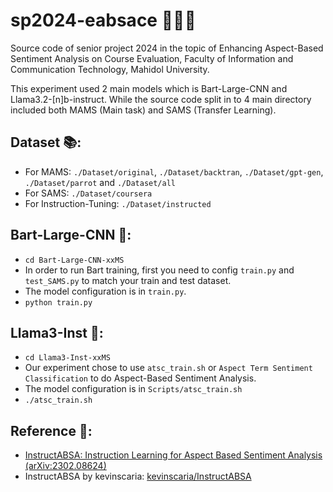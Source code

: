 # sp2024-eabsace 🐣🐥🤖
Source code of senior project 2024 in the topic of Enhancing Aspect-Based Sentiment Analysis on Course Evaluation, Faculty of Information and Communication Technology, Mahidol University.

This experiment used 2 main models which is Bart-Large-CNN and Llama3.2-[n]b-instruct. While the source code split in to 4 main directory included both MAMS (Main task)
 and SAMS (Transfer Learning).

## Dataset 📚:
- For MAMS: `./Dataset/original`, `./Dataset/backtran`, `./Dataset/gpt-gen`, `./Dataset/parrot` and `./Dataset/all`
- For SAMS: `./Dataset/coursera`
- For Instruction-Tuning: `./Dataset/instructed`

## Bart-Large-CNN 🤖:
- `cd Bart-Large-CNN-xxMS`
- In order to run Bart training, first you need to config `train.py` and `test_SAMS.py` to match your train and test dataset.
- The model configuration is in `train.py`.
- `python train.py`

## Llama3-Inst 🦙:
- `cd Llama3-Inst-xxMS`
- Our experiment chose to use `atsc_train.sh` or `Aspect Term Sentiment Classification` to do Aspect-Based Sentiment Analysis.
- The model configuration is in `Scripts/atsc_train.sh`
- `./atsc_train.sh`


## Reference 🙏:
- [InstructABSA: Instruction Learning for Aspect Based Sentiment Analysis (arXiv:2302.08624)](https://arxiv.org/abs/2302.08624)
- InstructABSA by kevinscaria: [kevinscaria/InstructABSA](https://github.com/kevinscaria/InstructABSA)

